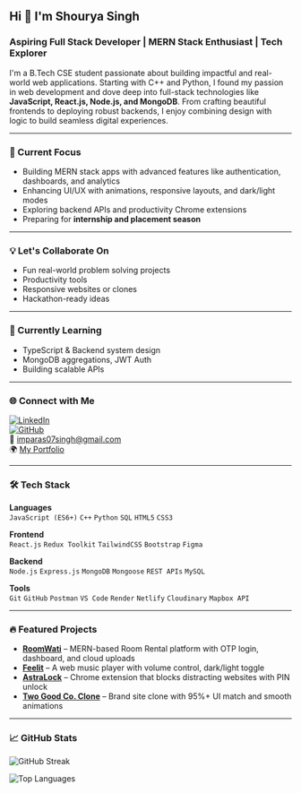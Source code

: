## Hi 👋 I'm Shourya Singh

### Aspiring Full Stack Developer | MERN Stack Enthusiast | Tech Explorer

I'm a B.Tech CSE student passionate about building impactful and real-world web applications. Starting with C++ and Python, I found my passion in web development and dove deep into full-stack technologies like **JavaScript, React.js, Node.js, and MongoDB**. From crafting beautiful frontends to deploying robust backends, I enjoy combining design with logic to build seamless digital experiences.

---

### 🔭 Current Focus
- Building MERN stack apps with advanced features like authentication, dashboards, and analytics  
- Enhancing UI/UX with animations, responsive layouts, and dark/light modes  
- Exploring backend APIs and productivity Chrome extensions  
- Preparing for **internship and placement season**

---

### 💡 Let's Collaborate On
- Fun real-world problem solving projects  
- Productivity tools  
- Responsive websites or clones  
- Hackathon-ready ideas  

---

### 🧠 Currently Learning
- TypeScript & Backend system design  
- MongoDB aggregations, JWT Auth  
- Building scalable APIs  

---

### 🌐 Connect with Me

[![LinkedIn](https://img.shields.io/badge/LinkedIn-blue?logo=linkedin)](https://www.linkedin.com/in/shaurya-singh007)  
[![GitHub](https://img.shields.io/badge/GitHub-222?logo=github)](https://github.com/shourya9058)  
📧 [imparas07singh@gmail.com](mailto:imparas07singh@gmail.com)  
🌍 [My Portfolio](https://shouryas-portfolio.onrender.com)

---

### 🛠️ Tech Stack

**Languages**  
`JavaScript (ES6+)` `C++` `Python` `SQL` `HTML5` `CSS3`  

**Frontend**  
`React.js` `Redux Toolkit` `TailwindCSS` `Bootstrap` `Figma`  

**Backend**  
`Node.js` `Express.js` `MongoDB` `Mongoose` `REST APIs` `MySQL`  

**Tools**  
`Git` `GitHub` `Postman` `VS Code` `Render` `Netlify` `Cloudinary` `Mapbox API`

---

### 🔥 Featured Projects

- [**RoomWati**](https://roomwati.onrender.com) – MERN-based Room Rental platform with OTP login, dashboard, and cloud uploads  
- [**Feelit**](https://feelit-music.onrender.com) – A web music player with volume control, dark/light toggle  
- [**AstraLock**](https://github.com/shourya9058/AstraLock) – Chrome extension that blocks distracting websites with PIN unlock  
- [**Two Good Co. Clone**](https://shourya9058.github.io/Two-Good-Co-Clone/) – Brand site clone with 95%+ UI match and smooth animations  

---

### 📈 GitHub Stats

![GitHub Streak](https://streak-stats.demolab.com/?user=shourya9058&theme=react&hide_border=true)

![Top Languages](https://github-readme-stats.vercel.app/api/top-langs/?username=shourya9058&layout=compact&theme=react&hide_border=true)
